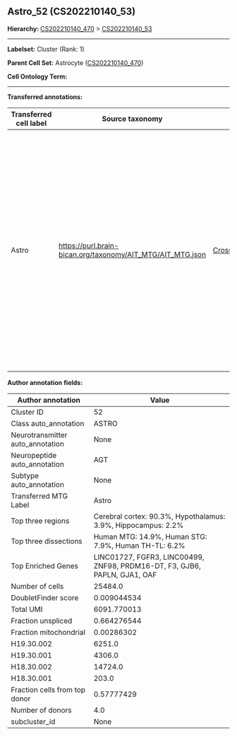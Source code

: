 ## Astro_52 (CS202210140_53)
<b>Hierarchy: </b>
[CS202210140_470](https://purl.brain-bican.org/taxonomy/CS202210140#CS202210140_470) >
[CS202210140_53](https://purl.brain-bican.org/taxonomy/CS202210140#CS202210140_53)

---


**Labelset:** Cluster (Rank: 1)

**Parent Cell Set:** Astrocyte ([CS202210140_470](https://purl.brain-bican.org/taxonomy/CS202210140#CS202210140_470))



**Cell Ontology Term:** 

[MARKER GENES.]: #


---

[TRANSFERRED ANNOTATIONS.]: #


**Transferred annotations:**

| Transferred cell label | Source taxonomy | Source node accession | Algorithm name | Comment |
|------------------------|-----------------|-----------------------|----------------|---------|
|Astro|https://purl.brain-bican.org/taxonomy/AIT_MTG/AIT_MTG.json|[CrossArea_subclass:e47396020a](https://purl.brain-bican.org/taxonomy/AIT_MTG#CrossArea_subclass_e47396020a)||We performed PCA (50 components) on our full dataset, trained a random forest classifier (scikit-learn, class_ weight=‘balanced’, max_depth=50) on the MTG labels, and then predicted labels for all cells. We labeled each cluster with the mode of its constituent cells if two conditions were met: more than 0.8 of predicted labels matched the mode, and the mean probability of these pre- dictions was greater than 0.8.|

[AUTHOR ANNOTATION FIELDS.]: #


**Author annotation fields:**

| Author annotation | Value |
|-------------------|-------|
|Cluster ID|52|
|Class auto_annotation|ASTRO|
|Neurotransmitter auto_annotation|None|
|Neuropeptide auto_annotation|AGT|
|Subtype auto_annotation|None|
|Transferred MTG Label|Astro|
|Top three regions|Cerebral cortex: 90.3%, Hypothalamus: 3.9%, Hippocampus: 2.2%|
|Top three dissections|Human MTG: 14.9%, Human STG: 7.9%, Human TH-TL: 6.2%|
|Top Enriched Genes|LINC01727, FGFR3, LINC00499, ZNF98, PRDM16-DT, F3, GJB6, PAPLN, GJA1, OAF|
|Number of cells|25484.0|
|DoubletFinder score|0.009044534|
|Total UMI|6091.770013|
|Fraction unspliced|0.664276544|
|Fraction mitochondrial|0.00286302|
|H19.30.002|6251.0|
|H19.30.001|4306.0|
|H18.30.002|14724.0|
|H18.30.001|203.0|
|Fraction cells from top donor|0.57777429|
|Number of donors|4.0|
|subcluster_id|None|
